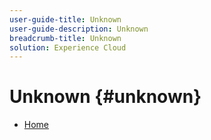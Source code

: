 ```yaml
---
user-guide-title: Unknown
user-guide-description: Unknown
breadcrumb-title: Unknown
solution: Experience Cloud
---
```

# Unknown {#unknown}

* [Home](home.md)
